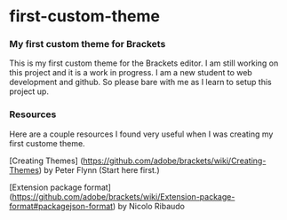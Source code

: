 # first-custom-theme

<h3>My first custom theme for Brackets</h3>

<p>This is my first custom theme for the Brackets editor. I am still working on this project and it is a work in progress. I am a new student to web development and github. So please bare with me as I learn to setup this project up.</p>

<h3>Resources</h3>
Here are a couple resources I found very useful when I was creating my first custome theme.

[Creating Themes] (https://github.com/adobe/brackets/wiki/Creating-Themes) by Peter Flynn (Start here first.)
 
[Extension package format] (https://github.com/adobe/brackets/wiki/Extension-package-format#packagejson-format) by Nicolo Ribaudo

